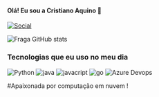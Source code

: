 
#### Olá! Eu sou a Cristiano Aquino 👋

[![Social](https://img.shields.io/badge/LinkedIn-0077B5?style=for-the-badge&logo=linkedin&logoColor=white)](https://www.linkedin.com/in/cristiano-silva-de-aquino-a2b6b8120/)

![Fraga GitHub stats](https://github-readme-stats.vercel.app/api?username=cristiano84&show_icons=true&theme=dracula&count_private=true)


### Tecnologias que eu uso no meu dia

<div style="display: inline_block"br/>
<Img alinhar="centro" alt="Python" altura = "30" largura = " 40 " src="https://img.shields.io/badge/Python-14354C?style=for-the-badge&logo=python&logoColor=white"/>
<Img alinar="center" alt="java" altura = "30" largura = " 40 " src="https://img.shields.io/badge/Java-ED8B00?style=for-the-badge&logo=openjdk&logoColor=white"/>
<Img alinhar="center" alt="javacript" altura = "30" largura = " 40 " src="https://img.shields.io/badge/JavaScript-323330?style=for-the-badge&logo=javascript&logoColor=F7DF1E"/>
<Img alinhar="center" alt="go" altura = "30" largura = " 40 " src="https://img.shields.io/badge/Go-00ADD8?style=for-the-badge&logo=go&logoColor=white"/>
<Img alinhar="center" alt="Azure Devops" altura = "30" largura = " 40 " src="https://img.shields.io/badge/Azure_DevOps-0078D7?style=for-the-badge&logo=azure-devops&logoColor=white"/>

#Apaixonada por computação em nuvem !
